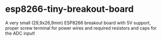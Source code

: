 # esp8266-tiny-breakout-board
A very small (29,9x26,9mm) ESP8266 breakout board with 5V support, proper screw terminal for power wires and required resistors and caps for the ADC input!

